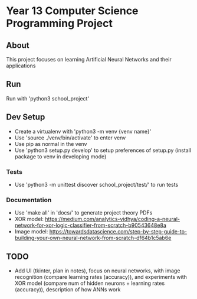 # Year 13 Computer Science Programming Project
## About
This project focuses on learning Artificial Neural Networks and their applications

## Run
Run with 'python3 school_project'

## Dev Setup
- Create a virtualenv with 'python3 -m venv {venv name}'
- Use 'source ./venv/bin/activate' to enter venv
- Use pip as normal in the venv
- Use 'python3 setup.py develop' to setup preferences of setup.py (install package to venv in developing mode)
### Tests
- Use 'python3 -m unittest discover school_project/test/' to run tests
### Documentation
- Use 'make all' in 'docs/' to generate project theory PDFs
- XOR model: https://medium.com/analytics-vidhya/coding-a-neural-network-for-xor-logic-classifier-from-scratch-b90543648e8a
- Image model: https://towardsdatascience.com/step-by-step-guide-to-building-your-own-neural-network-from-scratch-df64b1c5ab6e

## TODO
- Add UI (tkinter, plan in notes), focus on neural networks, with image recognition (compare learning rates (accuracy)), and experiments with XOR model (compare num of hidden neurons + learning rates (accuracy)), description of how ANNs work